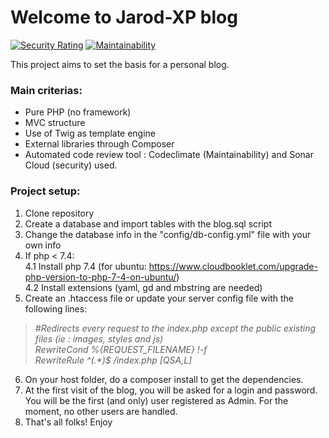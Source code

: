# Welcome to Jarod-XP blog
[![Security Rating](https://sonarcloud.io/api/project_badges/measure?project=JarodXP_blog-micro-framework&metric=security_rating)](https://sonarcloud.io/dashboard?id=JarodXP_blog-micro-framework) [![Maintainability](https://api.codeclimate.com/v1/badges/cffc3a45e6238af8ffa4/maintainability)](https://codeclimate.com/github/JarodXP/blog-micro-framework/maintainability)

This project aims to set the basis for a personal blog.

### Main criterias:
- Pure PHP (no framework)
- MVC structure
- Use of Twig as template engine
- External libraries through Composer
- Automated code review tool : Codeclimate (Maintainability) and Sonar Cloud (security) used.

### Project setup:
1. Clone repository
2. Create a database and import tables with the blog.sql script
3. Change the database info in the "config/db-config.yml" file with your own info
4. If php < 7.4:<br>
4.1 Install php 7.4 (for ubuntu: https://www.cloudbooklet.com/upgrade-php-version-to-php-7-4-on-ubuntu/)<br>
4.2 Install extensions (yaml, gd and mbstring are needed)
5. Create an .htaccess file or update your server config file with the following lines:

<blockquote><span style="font-style: italic">
#Redirects every request to the index.php except the public existing files (ie : images, styles and js)<br>
RewriteCond %{REQUEST_FILENAME} !-f<br>
RewriteRule ^(.*)$ /index.php [QSA,L]</span>
</blockquote>

6. On your host folder, do a composer install to get the dependencies.
7. At the first visit of the blog, you will be asked for a login and password.
You will be the first (and only) user registered as Admin.
For the moment, no other users are handled.
8. That's all folks! Enjoy


